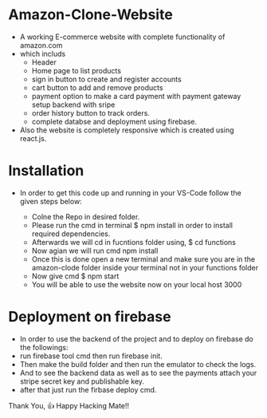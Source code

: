 # Amazon-Clone-Website
- A working E-commerce website with complete functionality of amazon.com 
- which includs 
  - Header 
  - Home page to list products 
  - sign in button to create and register accounts
  - cart button to add and remove products
  - payment option to make a card payment with payment gateway setup backend with sripe
  - order history button to track orders.
  - complete databse and deployment using firebase. 
- Also the website is completely responsive which is created using react.js.

# Installation

- In order to get this code up and running in your VS-Code follow the given steps below:

  - Colne the Repo in desired folder.
  - Please run the cmd in terminal $ npm install in order to install required dependencies. 
  - Afterwards we will cd in fucntions folder using,  $ cd functions
  - Now agian we will run cmd npm install
  - Once this is done open a new terminal and make sure you are in the amazon-clode folder inside your terminal not in your functions folder
  - Now give cmd $ npm start
  - You will be able to use the website now on your local host 3000

# Deployment on firebase

- In order to use the backend of the project and to deploy on firebase do the followings:
- run firebase tool cmd then run firebase init.
- Then make the build folder and then run the emulator to check the logs.
- And to see the backend data as well as to see the payments attach your stripe secret key and publishable key.
- after that just run the firbase deploy cmd.


Thank You, :+1:
Happy Hacking Mate!!
